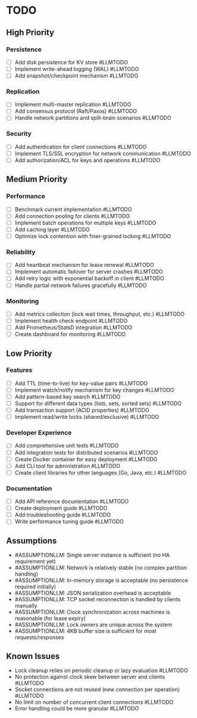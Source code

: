 # TODO

## High Priority

### Persistence
- [ ] Add disk persistence for KV store #LLMTODO
- [ ] Implement write-ahead logging (WAL) #LLMTODO
- [ ] Add snapshot/checkpoint mechanism #LLMTODO

### Replication
- [ ] Implement multi-master replication #LLMTODO
- [ ] Add consensus protocol (Raft/Paxos) #LLMTODO
- [ ] Handle network partitions and split-brain scenarios #LLMTODO

### Security
- [ ] Add authentication for client connections #LLMTODO
- [ ] Implement TLS/SSL encryption for network communication #LLMTODO
- [ ] Add authorization/ACL for keys and operations #LLMTODO

## Medium Priority

### Performance
- [ ] Benchmark current implementation #LLMTODO
- [ ] Add connection pooling for clients #LLMTODO
- [ ] Implement batch operations for multiple keys #LLMTODO
- [ ] Add caching layer #LLMTODO
- [ ] Optimize lock contention with finer-grained locking #LLMTODO

### Reliability
- [ ] Add heartbeat mechanism for lease renewal #LLMTODO
- [ ] Implement automatic failover for server crashes #LLMTODO
- [ ] Add retry logic with exponential backoff in client #LLMTODO
- [ ] Handle partial network failures gracefully #LLMTODO

### Monitoring
- [ ] Add metrics collection (lock wait times, throughput, etc.) #LLMTODO
- [ ] Implement health check endpoint #LLMTODO
- [ ] Add Prometheus/StatsD integration #LLMTODO
- [ ] Create dashboard for monitoring #LLMTODO

## Low Priority

### Features
- [ ] Add TTL (time-to-live) for key-value pairs #LLMTODO
- [ ] Implement watch/notify mechanism for key changes #LLMTODO
- [ ] Add pattern-based key search #LLMTODO
- [ ] Support for different data types (lists, sets, sorted sets) #LLMTODO
- [ ] Add transaction support (ACID properties) #LLMTODO
- [ ] Implement read/write locks (shared/exclusive) #LLMTODO

### Developer Experience
- [ ] Add comprehensive unit tests #LLMTODO
- [ ] Add integration tests for distributed scenarios #LLMTODO
- [ ] Create Docker container for easy deployment #LLMTODO
- [ ] Add CLI tool for administration #LLMTODO
- [ ] Create client libraries for other languages (Go, Java, etc.) #LLMTODO

### Documentation
- [ ] Add API reference documentation #LLMTODO
- [ ] Create deployment guide #LLMTODO
- [ ] Add troubleshooting guide #LLMTODO
- [ ] Write performance tuning guide #LLMTODO

## Assumptions

- #ASSUMPTIONLLM: Single server instance is sufficient (no HA requirement yet)
- #ASSUMPTIONLLM: Network is relatively stable (no complex partition handling)
- #ASSUMPTIONLLM: In-memory storage is acceptable (no persistence required initially)
- #ASSUMPTIONLLM: JSON serialization overhead is acceptable
- #ASSUMPTIONLLM: TCP socket reconnection is handled by clients manually
- #ASSUMPTIONLLM: Clock synchronization across machines is reasonable (for lease expiry)
- #ASSUMPTIONLLM: Lock owners are unique across the system
- #ASSUMPTIONLLM: 4KB buffer size is sufficient for most requests/responses

## Known Issues

- Lock cleanup relies on periodic cleanup or lazy evaluation #LLMTODO
- No protection against clock skew between server and clients #LLMTODO
- Socket connections are not reused (new connection per operation) #LLMTODO
- No limit on number of concurrent client connections #LLMTODO
- Error handling could be more granular #LLMTODO

